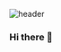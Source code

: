![header](https://capsule-render.vercel.app/api?type=waving&height=250&color=random&text=Welcom%20👋🏻&fontColor=ffffff&fontAlignY=40)

### Hi there 👋

<!--
**xaonoax/xaonoax** is a ✨ _special_ ✨ repository because its `README.md` (this file) appears on your GitHub profile.

Here are some ideas to get you started:

- 🔭 I’m currently working on ...
- 🌱 I’m currently learning ...
- 👯 I’m looking to collaborate on ...
- 🤔 I’m looking for help with ...
- 💬 Ask me about ...
- 📫 How to reach me: ...
- 😄 Pronouns: ...
- ⚡ Fun fact: ...
-->
